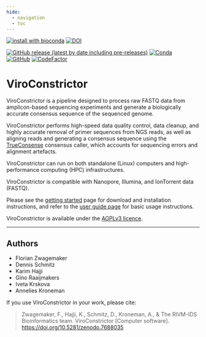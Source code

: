 ```yaml
---
hide:
  - navigation
  - toc
---
```

[![install with bioconda](https://img.shields.io/badge/install%20with-bioconda-brightgreen.svg?style=flat)](http://bioconda.github.io/recipes/viroconstrictor/README.html)
[![DOI](https://zenodo.org/badge/DOI/10.5281/zenodo.7688035.svg)](https://doi.org/10.5281/zenodo.7688035)

[![GitHub release (latest by date including pre-releases)](https://img.shields.io/github/v/release/RIVM-bioinformatics/ViroConstrictor?include_prereleases)](https://github.com/RIVM-bioinformatics/ViroConstrictor/releases/latest)
[![Conda](https://img.shields.io/conda/v/bioconda/viroconstrictor)](https://anaconda.org/bioconda/viroconstrictor)  
[![GitHub](https://img.shields.io/github/license/RIVM-bioinformatics/ViroConstrictor)](https://github.com/RIVM-bioinformatics/ViroConstrictor/blob/main/LICENSE)
[![CodeFactor](https://www.codefactor.io/repository/github/rivm-bioinformatics/viroconstrictor/badge)](https://www.codefactor.io/repository/github/rivm-bioinformatics/viroconstrictor)  


# ViroConstrictor

ViroConstrictor is a pipeline designed to process raw FASTQ data from amplicon-based sequencing experiments and generate a biologically accurate consensus sequence of the sequenced genome.

ViroConstrictor performs high-speed data quality control, data cleanup, and highly accurate removal of primer sequences from NGS reads, as well as aligning reads and generating a consensus sequence using the [TrueConsense](https://rivm-bioinformatics.github.io/TrueConsense/0.5.1/) consensus caller, which accounts for sequencing errors and alignment artefacts.

ViroConstrictor can run on both standalone (Linux) computers and high-performance computing (HPC) infrastructures.

ViroConstrictor is compatible with Nanopore, Illumina, and IonTorrent data (FASTQ).

Please see the [getting started](installation.md) page for download and installation instructions, and refer to the [user guide page](manual.md) for basic usage instructions.

ViroConstrictor is available under the [AGPLv3 licence](https://www.gnu.org/licenses/agpl-3.0.en.html).

---
## Authors

* Florian Zwagemaker
* Dennis Schmitz
* Karim Hajji
* Gino Raaijmakers
* Iveta Krskova
* Annelies Kroneman


If you use ViroConstrictor in your work, please cite:
> Zwagemaker, F., Hajji, K., Schmitz, D., Kroneman, A., & The RIVM-IDS Bioinformatics team. ViroConstrictor [Computer software]. https://doi.org/10.5281/zenodo.7688035 